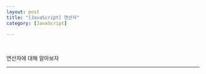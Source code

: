 ```yaml
---
layout: post
title: "[JavaScript] 연산자"
category: [JavaScript]

---
```

<br>

연산자에 대해 알아보자
<!-- more -->

<hr>
